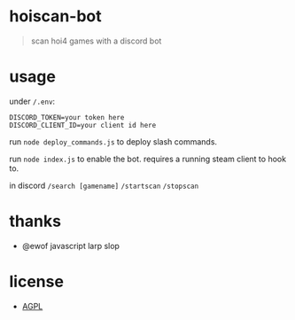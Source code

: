 # hoiscan-bot
> scan hoi4 games with a discord bot

# usage
under `/.env`:
```
DISCORD_TOKEN=your token here
DISCORD_CLIENT_ID=your client id here
```

run `node deploy_commands.js` to deploy slash commands.

run `node index.js` to enable the bot. requires a running steam client to hook to.

in discord
`/search [gamename]`
`/startscan`
`/stopscan`

# thanks
* @ewof javascript larp slop

# license 
* [AGPL](LICENSE)
